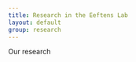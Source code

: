 ```yaml
---
title: Research in the Eeftens Lab
layout: default
group: research
---
```


<div class="row">

Our research
<br>
<br>

</div>

<div class="row">









</div>
